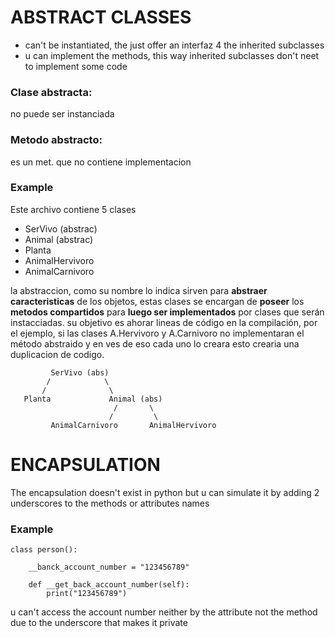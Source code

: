 # ABSTRACT CLASSES
* can't be instantiated, the just offer an interfaz 4 the inherited subclasses 
* u can implement the methods, this way inherited subclasses don't neet to implement some code

### Clase abstracta: 
no puede ser instanciada

### Metodo abstracto: 
es un met. que no contiene implementacion

### Example
    
Este archivo contiene 5 clases  
* SerVivo (abstrac)   
* Animal  (abstrac)   
* Planta   
* AnimalHervivoro   
* AnimalCarnivoro  

la abstraccion, como su nombre lo indica sirven para **abstraer caracteristicas** de los objetos, estas clases se encargan
de **poseer** los **metodos compartidos** para **luego ser implementados** por clases que serán instacciadas. 
su objetivo es ahorar lineas de código en la compilación, por el ejemplo, si las clases A.Hervivoro y A.Carnivoro no implementaran el método abstraido y en ves de eso cada uno lo creara esto crearia una duplicacion de codigo. 

             SerVivo (abs)
            /            \
           /              \
       Planta             Animal (abs)
                           /       \
                          /         \
             AnimalCarnivoro       AnimalHervivoro


# ENCAPSULATION
The encapsulation doesn't exist in python but u can simulate it
by adding 2 underscores to the methods or attributes names

### Example   

    class person():

        __banck_account_number = "123456789"

        def __get_back_account_number(self):
            print("123456789")

u can't access the account number neither by the attribute 
not the method due to the underscore that makes it private

    



